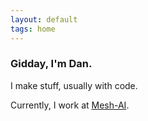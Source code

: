 ```yaml
---
layout: default
tags: home
---
```



### Gidday, I'm Dan.

I make stuff, usually with code.

Currently, I work at [Mesh-AI](https://www.mesh-ai.com/).

<br>

<!-- test... -->

<br>

<!-- your comment [**See latest blog posts →**]({{ site.baseurl }}/blog) -->